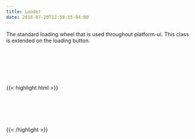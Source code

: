 ```yaml
---
title: Loader
date: 2018-07-20T12:59:15-04:00
---
```


The standard loading wheel that is used throughout platform-ui. This class is extended on the loading button.

 <div class="block-container blocks-px-3 mb-2">
   <div class="block block-6 flex--center-content" style="height: 3rem">
     <div class="loader loader--sm"></div>
     <div class="loader mx-4"></div>
     <div class="loader loader--lg"></div>
   </div>
   <div class="block block-6 background-navy flex--center-content" style="height: 3rem">
     <div class="loader loader--sm inverted"></div>
     <div class="loader inverted mx-4"></div>
     <div class="loader loader--lg inverted"></div>
   </div>
 </div>

<div class="mb-4">
{{< highlight html >}}
<div class="block-container blocks-px-3">
  <div class="block block-6 flex--center-content" style="height: 3rem">
    <div class="loader loader--sm"></div>
    <div class="loader mx-4"></div>
    <div class="loader loader--lg"></div>
  </div>
  <div class="block block-6 background-navy flex--center-content" style="height: 3rem">
    <div class="loader loader--sm inverted"></div>
    <div class="loader inverted mx-4"></div>
    <div class="loader loader--lg inverted"></div>
  </div>
</div>
{{< /highlight >}}
</div>